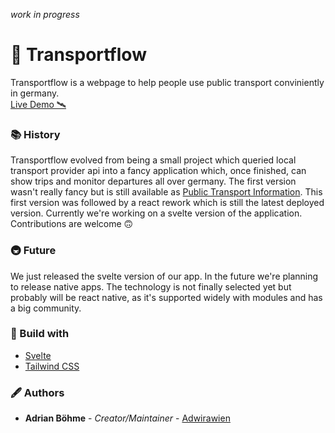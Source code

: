 *work in progress*
# 🦜 Transportflow

Transportflow is a webpage to help people use public transport conviniently in germany.<br>
[Live Demo 🛰](https://transportflow.online/)<br>

### 📚 History

Transportflow evolved from being a small project which queried local transport provider api
into a fancy application which, once finished, can show trips and monitor departures all over germany.
The first version wasn't really fancy but is still available as [Public Transport Information](https://github.com/Adwirawien/PublicTransportInformation).
This first version was followed by a react rework which is still the latest deployed version.
Currently we're working on a svelte version of the application.<br>
Contributions are welcome 🙃

### 🚇 Future

We just released the svelte version of our app. In the future we're planning to
release native apps. The technology is not finally selected yet but probably will be react native,
as it's supported widely with modules and has a big community.

### 🔨 Build with

- [Svelte](https://svelte.dev/)
- [Tailwind CSS](https://tailwindcss.com/)

### 🖋 Authors

- **Adrian Böhme** - *Creator/Maintainer* - [Adwirawien](https://github.com/Adwirawien)
